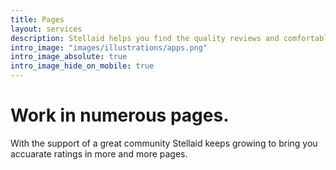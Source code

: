 ```yaml
---
title: Pages
layout: services
description: Stellaid helps you find the quality reviews and comfortably summarize them into a single value.
intro_image: "images/illustrations/apps.png"
intro_image_absolute: true
intro_image_hide_on_mobile: true
---
```


# Work in numerous pages.

With the support of a great community Stellaid keeps growing to bring you accuarate ratings in more and more pages.
